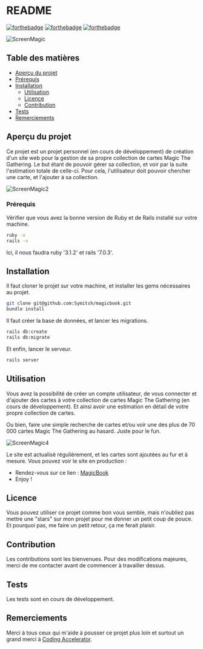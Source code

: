 # README
[![forthebadge](https://forthebadge.com/images/badges/made-with-ruby.svg)](https://forthebadge.com)
[![forthebadge](https://forthebadge.com/images/badges/open-source.svg)](https://forthebadge.com)
[![forthebadge](https://forthebadge.com/images/badges/built-with-love.svg)](https://forthebadge.com)

![ScreenMagic](https://user-images.githubusercontent.com/85675011/198518511-894576e4-4b1e-43e4-938c-3099b2c7507c.png)

## Table des matières

- [Aperçu du projet](#aperçu-du-projet)
- [Prérequis](#prérequis)
- [Installation](#installation)
  - [Utilisation](#utilisation)
  - [Licence](#licence)
  - [Contribution](#contribution)
- [Tests](#tests)
- [Remerciements](#remerciements)

## Aperçu du projet

Ce projet est un projet personnel (en cours de développement) de création d'un site web pour la gestion de sa propre collection de cartes Magic The Gathering.
Le but étant de pouvoir gérer sa collection, et voir par la suite l'estimation totale de celle-ci.
Pour cela, l'utilisateur doit pouvoir chercher une carte, et l'ajouter à sa collection.

![ScreenMagic2](https://user-images.githubusercontent.com/85675011/198518404-3ec8a18e-a9c3-4805-8c62-c987d0e0cfa9.png)

### Prérequis
Vérifier que vous avez la bonne version de Ruby et de Rails installé sur votre machine.

```bash
ruby -v
rails -v
```
Ici, il nous faudra ruby '3.1.2' et rails '7.0.3'.

## Installation
Il faut cloner le projet sur votre machine,
et installer les gems nécessaires au projet.

```bash
git clone git@github.com:Symitsh/magicbook.git
bundle install
```

Il faut créer la base de données, et lancer les migrations.

```bash
rails db:create
rails db:migrate
```

Et enfin, lancer le serveur.

```bash
rails server
```

## Utilisation

Vous avez la possibilité de créer un compte utilisateur, de vous connecter et d'ajouter des cartes à votre collection de cartes Magic The Gathering (en cours de développement).
Et ainsi avoir une estimation en détail de votre propre collection de cartes.

Ou bien, faire une simple recherche de cartes et/ou voir une des plus de 70 000 cartes Magic The Gathering au hasard. Juste pour le fun.

![ScreenMagic4](https://user-images.githubusercontent.com/85675011/198519157-d78cfd39-bd73-4d9f-b45c-4b1c5a988d86.png)

Le site est actualisé régulièrement, et les cartes sont ajoutées au fur et à mesure.
Vous pouvez voir le site en production :
  - Rendez-vous sur ce lien : [MagicBook](https://lerepairedebolas.herokuapp.com/)
  - Enjoy !

## Licence

Vous pouvez utiliser ce projet comme bon vous semble, mais n'oubliez pas mettre une "stars" sur mon projet pour me donner un petit coup de pouce.
Et pourquoi pas, me faire un petit retour, ça me ferait plaisir.

## Contribution

Les contributions sont les bienvenues.
Pour des modifications majeures, merci de me contacter avant de commencer à travailler dessus.

## Tests

Les tests sont en cours de développement.

## Remerciements

Merci à tous ceux qui m'aide à pousser ce projet plus loin et surtout un grand merci à [Coding Accelerator](https://joincodingnow.com/).
